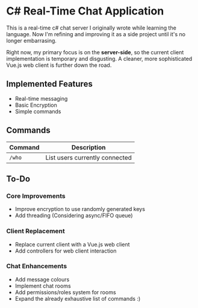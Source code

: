 # C# Real-Time Chat Application
This is a real-time c# chat server I originally wrote while learning the language. Now I'm refining and improving it as a side project until it's no longer embarrasing. 

Right now, my primary focus is on the **server-side**, so the current client implementation is temporary and disgusting. A cleaner, more sophisticated Vue.js web client is further down the road. 

## **Implemented Features**
- Real-time messaging
- Basic Encryption
- Simple commands

## **Commands**
| Command | Description |
|---------|-------------|
| `/who`  | List users currently connected |

## **To-Do**
### **Core Improvements**
- Improve encryption to use randomly generated keys
- Add threading (Considering async/FIFO queue)

### **Client Replacement**
- Replace current client with a Vue.js web client
- Add controllers for web client interaction

### **Chat Enhancements**
- Add message colours
- Implement chat rooms
- Add permissions/roles system for rooms
- Expand the already exhaustive list of commands :)
